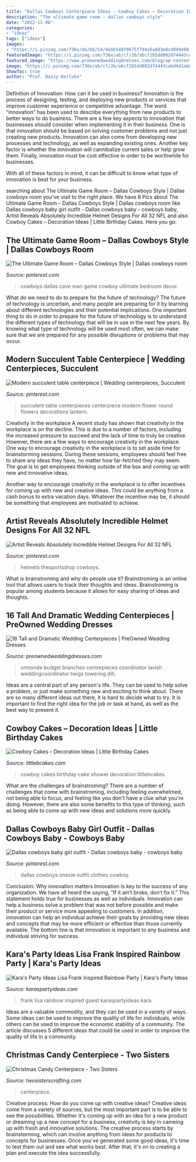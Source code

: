 ```yaml
---
title: "Dallas Cowboys Centerpiece Ideas - Cowboy Cakes – Decoration Ideas"
description: "The ultimate game room – dallas cowboys style"
date: "2022-11-06"
categories:
- "ideas"
tags: ["ideas"]
images:
- "https://i.pinimg.com/736x/de/bb/54/debb548f9675f794a5a883e8cd049e08.jpg"
featuredImage: "https://i.pinimg.com/736x/ab/cf/2b/abcf2b5dd002d74443cabd4d1ab8cbc9.jpg"
featured_image: "https://www.preownedweddingdresses.com/blog/wp-content/uploads/2015/01/grace-ormonde.jpg"
image: "https://i.pinimg.com/736x/ab/cf/2b/abcf2b5dd002d74443cabd4d1ab8cbc9.jpg"
ShowToc: true
author: "Prof. Daisy Kerluke"
---
```



Definition of Innovation: How can it be used in business?
Innovation is the process of designing, testing, and deploying new products or services that improve customer experience or competitive advantage. The word “innovation” has been used to describe everything from new products to better ways to do business.
There are a few key aspects to innovation that businesses should consider when implementing it in their business. One is that innovation should be based on solving customer problems and not just creating new products. Innovation can also come from developing new processes and technology, as well as expanding existing ones. Another key factor is whether the innovation will cannibalize current sales or help grow them. Finally, innovation must be cost effective in order to be worthwhile for businesses.

With all of these factors in mind, it can be difficult to know what type of innovation is best for your business.

	

		
searching about The Ultimate Game Room – Dallas Cowboys Style | Dallas cowboys room you've visit to the right place. We have 8 Pics about The Ultimate Game Room – Dallas Cowboys Style | Dallas cowboys room like Dallas cowboys baby girl outfit - Dallas cowboys baby - cowboys baby, Artist Reveals Absolutely Incredible Helmet Designs For All 32 NFL and also Cowboy Cakes – Decoration Ideas | Little Birthday Cakes. Here you go:
		
    
## The Ultimate Game Room – Dallas Cowboys Style | Dallas Cowboys Room

<img loading=lazy src="https://i.pinimg.com/736x/de/bb/54/debb548f9675f794a5a883e8cd049e08.jpg" onerror="this.onerror=null;this.src='https://tse3.mm.bing.net/th?id=OIP.uL4Kbqe908LigUe3nO3AgwHaFi&amp;pid=15.1';" alt="The Ultimate Game Room – Dallas Cowboys Style | Dallas cowboys room">

_Source: pinterest.com_

>cowboys dallas cave man game cowboy ultimate bedroom decor. 

	

What do we need to do to prepare for the future of technology?
The future of technology is uncertain, and many people are preparing for it by learning about different technologies and their potential implications. One important thing to do in order to prepare for the future of technology is to understand the different types of technology that will be in use in the next few years. By knowing what type of technology will be used most often, we can make sure that we are prepared for any possible disruptions or problems that may occur.

    
## Modern Succulent Table Centerpiece | Wedding Centerpieces, Succulent

<img loading=lazy src="https://i.pinimg.com/736x/ab/cf/2b/abcf2b5dd002d74443cabd4d1ab8cbc9.jpg" onerror="this.onerror=null;this.src='https://tse4.mm.bing.net/th?id=OIP.b2prmvmMQNFa6UTIWSoM3AHaLH&amp;pid=15.1';" alt="Modern succulent table centerpiece | Wedding centerpieces, Succulent">

_Source: pinterest.com_

>succulent table centerpieces centerpiece modern flower round flowers decorations lantern. 

	

Creativity in the workplace
A recent study has shown that creativity in the workplace is on the decline. This is due to a number of factors, including the increased pressure to succeed and the lack of time to truly be creative. However, there are a few ways to encourage creativity in the workplace.
One way to encourage creativity in the workplace is to set aside time for brainstorming sessions. During these sessions, employees should feel free to share any ideas they have, no matter how far-fetched they may seem. The goal is to get employees thinking outside of the box and coming up with new and innovative ideas.

Another way to encourage creativity in the workplace is to offer incentives for coming up with new and creative ideas. This could be anything from a cash bonus to extra vacation days. Whatever the incentive may be, it should be something that employees are motivated to achieve.

    
## Artist Reveals Absolutely Incredible Helmet Designs For All 32 NFL

<img loading=lazy src="https://i.pinimg.com/736x/e3/7a/b2/e37ab278d6292d14ee258c19f6a5f8e8.jpg" onerror="this.onerror=null;this.src='https://tse2.mm.bing.net/th?id=OIP.TJAj6wErTkMorMRfNzQEWQHaFj&amp;pid=15.1';" alt="Artist Reveals Absolutely Incredible Helmet Designs For All 32 NFL">

_Source: pinterest.com_

>helmets thesportsdrop cowboys. 

	

What is brainstroming and why do people use it?
Brainstroming is an online tool that allows users to track their thoughts and ideas. Brainstroming is popular among students because it allows for easy sharing of ideas and thoughts.

    
## 16 Tall And Dramatic Wedding Centerpieces | PreOwned Wedding Dresses

<img loading=lazy src="https://www.preownedweddingdresses.com/blog/wp-content/uploads/2015/01/grace-ormonde.jpg" onerror="this.onerror=null;this.src='https://tse2.mm.bing.net/th?id=OIP.2y5PcCEpejkigv9pEznu9gHaLI&amp;pid=15.1';" alt="16 Tall and Dramatic Wedding Centerpieces | PreOwned Wedding Dresses">

_Source: preownedweddingdresses.com_

>ormonde budget branches centrepieces coordinator lavish weddingcoordinator twigs towering dili. 

	

Ideas are a central part of any person's life. They can be used to help solve a problem, or just make something new and exciting to think about. There are so many different ideas out there, it is hard to decide what to try. It is important to find the right idea for the job or task at hand, as well as the best way to present it.

    
## Cowboy Cakes – Decoration Ideas | Little Birthday Cakes

<img loading=lazy src="http://www.littlebcakes.com/wp-content/uploads/2014/02/Cowboy-Birthday-Cakes.jpg" onerror="this.onerror=null;this.src='https://tse2.mm.bing.net/th?id=OIP.ySWsZUgN9ctnqLfRWKQOJgHaFj&amp;pid=15.1';" alt="Cowboy Cakes – Decoration Ideas | Little Birthday Cakes">

_Source: littlebcakes.com_

>cowboy cakes birthday cake shower decoration littlebcakes. 

	

What are the challenges of brainstroming?
There are a number of challenges that come with brainstroming, including feeling overwhelmed, not being able to focus, and feeling like you don't have a clue what you're doing. However, there are also some benefits to this type of thinking, such as being able to come up with new ideas and solutions more quickly.

    
## Dallas Cowboys Baby Girl Outfit - Dallas Cowboys Baby - Cowboys Baby

<img loading=lazy src="https://i.pinimg.com/736x/62/cc/74/62cc74dda438b156f8355249da510f4b--baby-bodysuit-baby-onesie.jpg" onerror="this.onerror=null;this.src='https://tse2.mm.bing.net/th?id=OIP.XlNZ8_IT5KM2rUoRW6RtMwHaJ3&amp;pid=15.1';" alt="Dallas cowboys baby girl outfit - Dallas cowboys baby - cowboys baby">

_Source: pinterest.com_

>dallas cowboys onesie outfit clothes cowboy. 

	

Conclusion: Why innovation matters
Innovation is key to the success of any organization. We have all heard the saying, “If it ain’t broke, don’t fix it.” This statement holds true for businesses as well as individuals. Innovation can help a business solve a problem that was not before possible and make their product or service more appealing to customers. In addition, innovation can help an individual achieve their goals by providing new ideas and concepts that may be more efficient or effective than those currently available. The bottom line is that innovation is important to any business and individual striving for success.

    
## Kara&#039;s Party Ideas Lisa Frank Inspired Rainbow Party | Kara&#039;s Party Ideas

<img loading=lazy src="https://karaspartyideas.com/wp-content/uploads/2017/11/Lisa-Frank-Inspired-Rainbow-Party-via-Karas-Party-Ideas-KarasPartyIdeas.com25.jpg" onerror="this.onerror=null;this.src='https://tse4.mm.bing.net/th?id=OIP.eMEe0HJfuyAK3ZpxTNanYwHaLH&amp;pid=15.1';" alt="Kara&#039;s Party Ideas Lisa Frank Inspired Rainbow Party | Kara&#039;s Party Ideas">

_Source: karaspartyideas.com_

>frank lisa rainbow inspired guest karaspartyideas kara. 

	

Ideas are a valuable commodity, and they can be used in a variety of ways. Some ideas can be used to improve the quality of life for individuals, while others can be used to improve the economic stability of a community. The article discusses 5 different ideas that could be used in order to improve the quality of life in a community.

    
## Christmas Candy Centerpiece - Two Sisters

<img loading=lazy src="https://www.twosisterscrafting.com/wp-content/uploads/2017/10/christmas-candy-centerpiece-facebook.jpg" onerror="this.onerror=null;this.src='https://tse4.mm.bing.net/th?id=OIP.0EFelHlf6dpl5aFXTscIxgHaD4&amp;pid=15.1';" alt="Christmas Candy Centerpiece - Two Sisters">

_Source: twosisterscrafting.com_

>centerpiece. 

	

Creative process: How do you come up with creative ideas?
Creative ideas come from a variety of sources, but the most important part is to be able to see the possibilities. Whether it's coming up with an idea for a new product or dreaming up a new concept for a business, creativity is key in cameing up with fresh and innovative solutions. The creative process starts by brainstorming, which can involve anything from ideas for products to concepts for businesses. Once you've generated some good ideas, it's time to test them out and see what works best. After that, it's on to creating a plan and execute the idea successfully.

